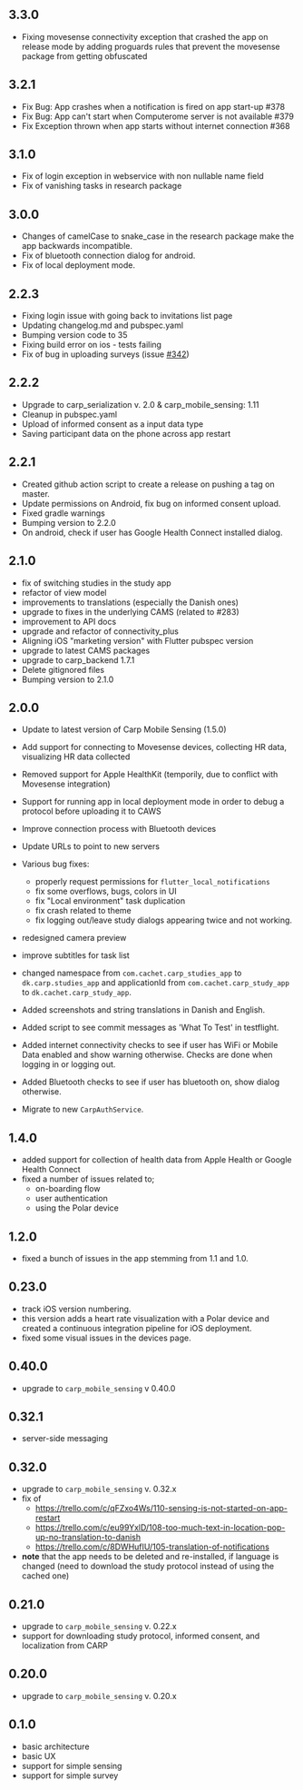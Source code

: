 ## 3.3.0

- Fixing movesense connectivity exception that crashed the app on release mode by adding proguards rules that prevent the movesense package from getting obfuscated

## 3.2.1

- Fix Bug: App crashes when a notification is fired on app start-up #378
- Fix Bug: App can't start when Computerome server is not available #379
- Fix Exception thrown when app starts without internet connection #368

## 3.1.0

- Fix of login exception in webservice with non nullable name field
- Fix of vanishing tasks in research package

## 3.0.0

- Changes of camelCase to snake_case in the research package make the app backwards incompatible.
- Fix of bluetooth connection dialog for android.
- Fix of local deployment mode.

## 2.2.3

- Fixing login issue with going back to invitations list page
- Updating changelog.md and pubspec.yaml
- Bumping version code to 35
- Fixing build error on ios - tests failing
- Fix of bug in uploading surveys (issue [#342](https://github.com/cph-cachet/carp_studies_app/issues/342))

## 2.2.2

- Upgrade to carp_serialization v. 2.0 & carp_mobile_sensing: 1.11
- Cleanup in pubspec.yaml
- Upload of informed consent as a input data type
- Saving participant data on the phone across app restart

## 2.2.1

- Created github action script to create a release on pushing a tag on master.
- Update permissions on Android, fix bug on informed consent upload.
- Fixed gradle warnings
- Bumping version to 2.2.0
- On android, check if user has Google Health Connect installed dialog.

## 2.1.0

- fix of switching studies in the study app
- refactor of view model
- improvements to translations (especially the Danish ones)
- upgrade to fixes in the underlying CAMS (related to #283)
- improvement to API docs
- upgrade and refactor of connectivity_plus
- Aligning iOS "marketing version" with Flutter pubspec version
- upgrade to latest CAMS packages
- upgrade to carp_backend 1.7.1
- Delete gitignored files
- Bumping version to 2.1.0

## 2.0.0

- Update to latest version of Carp Mobile Sensing (1.5.0)
- Add support for connecting to Movesense devices, collecting HR data, visualizing HR data collected
- Removed support for Apple HealthKit (temporily, due to conflict with Movesense integration)
- Support for running app in local deployment mode in order to debug a protocol before uploading it to CAWS
- Improve connection process with Bluetooth devices
- Update URLs to point to new servers
- Various bug fixes:
  - properly request permissions for `flutter_local_notifications`
  - fix some overflows, bugs, colors in UI
  - fix "Local environment" task duplication
  - fix crash related to theme
  - fix logging out/leave study dialogs appearing twice and not working.
- redesigned camera preview
- improve subtitles for task list

- changed namespace from `com.cachet.carp_studies_app` to `dk.carp.studies_app` and applicationId from `com.cachet.carp_study_app` to `dk.cachet.carp_study_app`.
- Added screenshots and string translations in Danish and English.
- Added script to see commit messages as 'What To Test' in testflight.
- Added internet connectivity checks to see if user has WiFi or Mobile Data enabled and show warning otherwise. Checks are done when logging in or logging out.
- Added Bluetooth checks to see if user has bluetooth on, show dialog otherwise.
- Migrate to new `CarpAuthService`.

## 1.4.0

- added support for collection of health data from Apple Health or Google Health Connect
- fixed a number of issues related to;
  - on-boarding flow
  - user authentication
  - using the Polar device

## 1.2.0

- fixed a bunch of issues in the app stemming from 1.1 and 1.0.

## 0.23.0

- track iOS version numbering.
- this version adds a heart rate visualization with a Polar device and created a continuous integration pipeline for iOS deployment.
- fixed some visual issues in the devices page.

## 0.40.0

- upgrade to `carp_mobile_sensing` v 0.40.0

## 0.32.1

- server-side messaging

## 0.32.0

- upgrade to `carp_mobile_sensing` v. 0.32.x
- fix of
  - <https://trello.com/c/qFZxo4Ws/110-sensing-is-not-started-on-app-restart>
  - <https://trello.com/c/eu99YxlD/108-too-much-text-in-location-pop-up-no-translation-to-danish>
  - <https://trello.com/c/8DWHufIU/105-translation-of-notifications>
- **note** that the app needs to be deleted and re-installed, if language is changed (need to download the study protocol instead of using the cached one)

## 0.21.0

- upgrade to `carp_mobile_sensing` v. 0.22.x
- support for downloading study protocol, informed consent, and localization from CARP

## 0.20.0

- upgrade to `carp_mobile_sensing` v. 0.20.x

## 0.1.0

- basic architecture
- basic UX
- support for simple sensing
- support for simple survey
